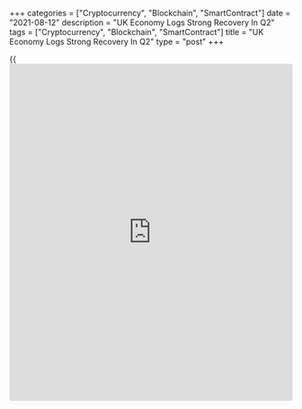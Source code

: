 +++
categories = ["Cryptocurrency", "Blockchain", "SmartContract"]
date = "2021-08-12"
description = "UK Economy Logs Strong Recovery In Q2"
tags = ["Cryptocurrency", "Blockchain", "SmartContract"]
title = "UK Economy Logs Strong Recovery In Q2"
type = "post"
+++

{{<iframe id="large-banner" src="https://www.bounty.group/#slide=12.0" width="100%" height="600" scrolling="no" style="border: 0px solid rgb(216, 221, 230); border-radius: 3px;">}}

The UK [economy][1] recovered at a stronger pace in the second quarter
as the easing of coronavirus restrictions boosted consumer spending, the
first quarterly estimates from the Office for National Statistics showed
on Thursday.

Gross domestic product grew 4.8 percent sequentially in the second
quarter, reversing a 1.6 percent fall in the first quarter. The rate
matched economists' expectations.

Nonetheless, the level of GDP was 4.4 percent below its pre-pandemic
level.  
  
Earlier, the Bank of England had projected the economy to grow around 5
percent in the second quarter and about 3 percent in the third quarter.
GDP was forecast to reach its pre-pandemic level in the fourth quarter
of 2021.

In June, GDP growth improved to 1 percent from 0.6 percent in May, ONS
reported. This was faster than the economists' forecast of 0.8 percent
and marked the fifth consecutive month of growth.

The 1 percent increase in June was an impressive result given the surge
in COVID-19 virus cases in that month, Ruth Gregory, an economist at
Capital Economics, said.

The big picture is that the recovery so far has been faster than most
imagined possible six or 12 months ago, Gregory noted. The economy may
yet surprise most forecasters again by emerging from the pandemic
without much scarring.

On the production-side, services continued to be the main contributor to
GDP's recovery in June 2021, growing 1.5 percent in June, following a
revised 0.7 percent growth in May.

Production output fell 0.7 percent in June, as planned temporary
closures for maintenance of oil field production sites once again hit
output. At the same time, manufacturing output rose 0.2 percent, after
rising 0.1 percent in May.

Construction output contracted for a third consecutive month, with
output down by 1.3 percent in June.

The expenditure-side breakdown showed that all main components except
trade contributed to the growth, with the biggest contribution from
household consumption. Household spending moved up 7.3 percent and
government expenditure grew 6.1 percent.

Gross fixed capital formation contracted 0.5 percent due to a sharp fall
in government investment. Business investment increased 2.4 percent,
though it was still 15.3 percent below its pre-pandemic levels.

Total change in inventories rose by GBP 87 million in the second
quarter.

Another report from the ONS showed that the visible trade gap widened to
GBP 11.98 billion in June from GBP 9.6 billion in May. At the same time,
the trade in services logged a surplus of GBP 9.47 billion, slightly up
from GBP 9.44 billion in the prior month.

As a result, total trade balance posted a shortfall of GBP 2.5 billion
in June versus -GBP 163 million a month ago.

For comments and feedback [contact](https://www.playgroundfx.com/contact/): editorial@rtt[news](https://www.letsplayfx.com/blog/forex-news-website/).com

[Economic News][1]

 **What parts of the world are seeing the best (and worst) economic
performances lately? Click[here][2] to check out our [Econ Scorecard][2]
and find out! See up-to-the-moment [ranking](https://www.playgroundfx.com/blog/crypto-exchange-ranking/)s for the best and worst
performers in [GDP][3], [unemployment rate][4], [inflation][2] and much
more.**

   1. www.rtt[news](https://www.letsplayfx.com/blog/forex-news-website/).com/Content/EconomicNews.aspx
   2. www.rtt[news](https://www.letsplayfx.com/blog/forex-news-website/).com/economic-scorecard/world-rank/CPI/highest-performance.aspx
   3. www.rtt[news](https://www.letsplayfx.com/blog/forex-news-website/).com/economic-scorecard/world-rank/GDP/highest-performance.aspx
   4. www.rtt[news](https://www.letsplayfx.com/blog/forex-news-website/).com/economic-scorecard/world-rank/unemployment-rate/lowest-performance.aspx